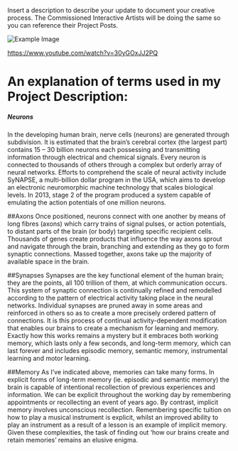 Insert a description to describe your update to document your creative process. The Commissioned Interactive Artists will be doing the same so you can reference their Project Posts.

![Example Image](../project_images/cover.jpg?raw=true "Example Image")

https://www.youtube.com/watch?v=30yGOxJJ2PQ

# An explanation of terms used in my Project Description:
##### Neurons
In the developing human brain, nerve cells (neurons) are generated through subdivision.  It is estimated that the brain’s cerebral cortex (the largest part) contains 15 – 30 billion neurons each possessing and transmitting information through electrical and chemical signals.  Every neuron is connected to thousands of others through a complex but orderly array of neural networks.  Efforts to comprehend the scale of neural activity include SyNAPSE, a multi-billion dollar program in the USA, which aims to develop an electronic neuromorphic  machine technology that scales biological levels.  In 2013, stage 2 of the program produced a system capable of emulating the action potentials of one million neurons.

##Axons
Once positioned, neurons connect with one another by means of long fibres (axons) which carry trains of signal pulses, or action potentials, to distant parts of the brain (or body) targeting specific recipient cells.  Thousands of genes create products that influence the way axons sprout and navigate through the brain, branching and extending as they go to form synaptic connections.  Massed together, axons take up the majority of available space in the brain.

##Synapses
Synapses are the key functional element of the human brain; they are the points, all 100 trillion of them, at which communication occurs.  This system of synaptic connection is continually refined and remodelled according to the pattern of electrical activity taking place in the neural networks.  Individual synapses are pruned away in some areas and reinforced in others so as to create a more precisely ordered pattern of connections. It is this process of continual activity-dependent modification that enables our brains to create a mechanism for learning and memory.  Exactly how this works remains a mystery but it embraces both working memory, which lasts only a few seconds, and long-term memory, which can last forever and includes episodic memory, semantic memory, instrumental learning and motor learning.

##Memory
As I’ve indicated above, memories can take many forms.  In explicit forms of long-term memory (ie. episodic and semantic memory) the brain is capable of intentional recollection of previous experiences and information.  We can be explicit throughout the working day by remembering appointments or recollecting an event of years ago.  By contrast, implicit memory involves unconscious recollection.  Remembering specific tuition on how to play a musical instrument is explicit, whilst an improved ability to play an instrument as a result of a lesson is an example of implicit memory.  Given these complexities, the task of finding out ‘how our brains create and retain memories’ remains an elusive enigma.  
	


